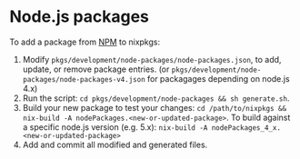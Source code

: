 Node.js packages
===============
To add a package from [NPM](https://www.npmjs.com/) to nixpkgs:

 1. Modify `pkgs/development/node-packages/node-packages.json`, to add, update,
    or remove package entries. (or `pkgs/development/node-packages/node-packages-v4.json`
    for packagages depending on node.js 4.x)
 2. Run the script: `cd pkgs/development/node-packages && sh generate.sh`.
 3. Build your new package to test your changes:
    `cd /path/to/nixpkgs && nix-build -A nodePackages.<new-or-updated-package>`.
    To build against a specific node.js version (e.g. 5.x):
    `nix-build -A nodePackages_4_x.<new-or-updated-package>`
 4. Add and commit all modified and generated files.
